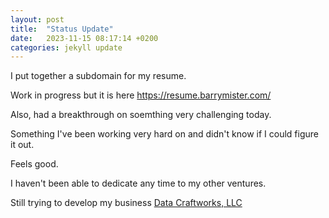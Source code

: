 ```yaml
---
layout: post
title:  "Status Update"
date:   2023-11-15 08:17:14 +0200
categories: jekyll update
---
```


I put together a subdomain for my resume.

Work in progress but it is here https://resume.barrymister.com/

Also, had a breakthrough on soemthing very challenging today.

Something I've been working very hard on and didn't know if I could figure it out.

Feels good.

I haven't been able to dedicate any time to my other ventures.

Still trying to develop my business [Data Craftworks, LLC](https://datacraftworks.com/)



